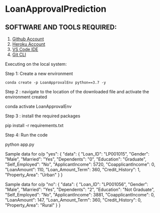 # LoanApprovalPrediction

## SOFTWARE AND TOOLS REQUIRED:

1. [Github Account](https://github.com)
2. [Heroku Account](https://heroku.com)
3. [VS Code IDE](https://code.visualstudio.com/)
4. [Git CLI](https://git-scm.com/book/en/v2/Getting-Started-The-Command-Line)

Executing on the local system:

Step 1: Create a new environment

    conda create -p LoanApprovalEnv python==3.7 -y

Step 2 : navigate to the location of the downloaded file and activate the environment created

   conda activate LoanApprovalEnv

Step 3 : install the required packages

   pip install -r requirements.txt

Step 4: Run the code

   python app.py

Sample data for o/p "yes":
{
   "data": {
      "Loan_ID": "LP001015",
      "Gender": "Male",
      "Married": "Yes",
      "Dependents": "0",
      "Education": "Graduate",
      "Self_Employed": "No",
      "ApplicantIncome": 5720,
      "CoapplicantIncome": 0,
      "LoanAmount": 110,
      "Loan_Amount_Term": 360,
      "Credit_History": 1,
      "Property_Area": "Urban"
   }
}


Sample data for o/p "no":
{
   "data": {
      "Loan_ID": "LP001056",
      "Gender": "Male",
      "Married": "Yes",
      "Dependents": "2",
      "Education": "Not Graduate",
      "Self_Employed": "No",
      "ApplicantIncome": 3881,
      "CoapplicantIncome": 0,
      "LoanAmount": 147,
      "Loan_Amount_Term": 360,
      "Credit_History": 0,
      "Property_Area": "Rural"
   }
}